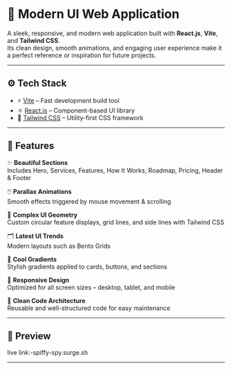 # 🚀 Modern UI Web Application  

A sleek, responsive, and modern web application built with **React.js**, **Vite**, and **Tailwind CSS**.  
Its clean design, smooth animations, and engaging user experience make it a perfect reference or inspiration for future projects.  

---

## ⚙️ Tech Stack
- ⚡ [Vite](https://vitejs.dev/) – Fast development build tool  
- ⚛️ [React.js](https://react.dev/) – Component-based UI library  
- 🎨 [Tailwind CSS](https://tailwindcss.com/) – Utility-first CSS framework  

---

## 🔋 Features  

✨ **Beautiful Sections**  
Includes Hero, Services, Features, How It Works, Roadmap, Pricing, Header & Footer  

🖱️ **Parallax Animations**  
Smooth effects triggered by mouse movement & scrolling  

📐 **Complex UI Geometry**  
Custom circular feature displays, grid lines, and side lines with Tailwind CSS  

🗂️ **Latest UI Trends**  
Modern layouts such as Bento Grids  

🌈 **Cool Gradients**  
Stylish gradients applied to cards, buttons, and sections  

📱 **Responsive Design**  
Optimized for all screen sizes – desktop, tablet, and mobile  

🧩 **Clean Code Architecture**  
Reusable and well-structured code for easy maintenance  

---

## 📸 Preview  
live link:-spiffy-spy.surge.sh

---


